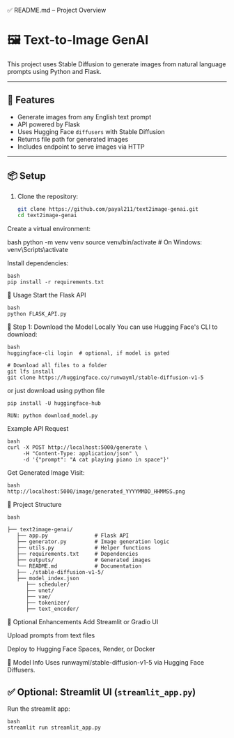 ✅ README.md – Project Overview

# 🖼️ Text-to-Image GenAI

This project uses Stable Diffusion to generate images from natural language prompts using Python and Flask.

---

## 🚀 Features

- Generate images from any English text prompt
- API powered by Flask
- Uses Hugging Face `diffusers` with Stable Diffusion
- Returns file path for generated images
- Includes endpoint to serve images via HTTP

---

## 📦 Setup

1. Clone the repository:
   ```bash
   git clone https://github.com/payal211/text2image-genai.git
   cd text2image-genai


Create a virtual environment:

bash
python -m venv venv
source venv/bin/activate  # On Windows: venv\Scripts\activate

Install dependencies:
```
bash
pip install -r requirements.txt
```
🧠 Usage
Start the Flask API
```
bash
python FLASK_API.py
```


🔽 Step 1: Download the Model Locally
You can use Hugging Face's CLI to download:
```
bash
huggingface-cli login  # optional, if model is gated

# Download all files to a folder
git lfs install
git clone https://huggingface.co/runwayml/stable-diffusion-v1-5
```

or just download using python file
```
pip install -U huggingface-hub

RUN: python download_model.py
```

Example API Request
```
bash
curl -X POST http://localhost:5000/generate \
     -H "Content-Type: application/json" \
     -d '{"prompt": "A cat playing piano in space"}'
```
Get Generated Image
Visit:
```
bash
http://localhost:5000/image/generated_YYYYMMDD_HHMMSS.png
```

📁 Project Structure
```
bash

├── text2image-genai/
   ├── app.py               # Flask API
   ├── generator.py         # Image generation logic
   ├── utils.py             # Helper functions
   ├── requirements.txt     # Dependencies
   ├── outputs/             # Generated images
   └── README.md            # Documentation
   ├── ./stable-diffusion-v1-5/
   ├── model_index.json
      ├── scheduler/
      ├── unet/
      ├── vae/
      ├── tokenizer/
      ├── text_encoder/
```
🧩 Optional Enhancements
Add Streamlit or Gradio UI

Upload prompts from text files

Deploy to Hugging Face Spaces, Render, or Docker

🧠 Model Info
Uses runwayml/stable-diffusion-v1-5 via Hugging Face Diffusers.


## ✅ Optional: Streamlit UI (`streamlit_app.py`)

Run the streamlit app:
```
bash
streamlit run streamlit_app.py
```
